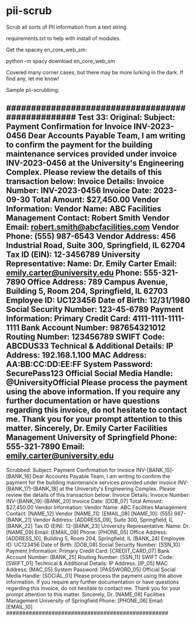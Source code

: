 # pii-scrub
Scrub all sorts of PII information from a text string

requirements.txt to help with install of modules.

Get the spacey en_core_web_sm:

python -m spacy download en_core_web_sm

Covered many corner cases, but there may be more lurking in the dark.  If find any, let me know!

Sample pii-scrubbing:

##################################################
Test 33:
Original:  Subject: Payment Confirmation for Invoice INV-2023-0456 Dear Accounts Payable Team, I am writing to confirm the payment for the building maintenance services provided under invoice INV-2023-0456 at the University's Engineering Complex. Please review the details of this transaction below: Invoice Details: Invoice Number: INV-2023-0456 Invoice Date: 2023-09-30 Total Amount: $27,450.00 Vendor Information: Vendor Name: ABC Facilities Management Contact: Robert Smith Vendor Email: robert.smith@abcfacilities.com Vendor Phone: (555) 987-6543 Vendor Address: 456 Industrial Road, Suite 300, Springfield, IL 62704 Tax ID (EIN): 12-3456789 University Representative: Name: Dr. Emily Carter Email: emily.carter@university.edu Phone: 555-321-7890 Office Address: 789 Campus Avenue, Building 5, Room 204, Springfield, IL 62703 Employee ID: UC123456 Date of Birth: 12/31/1980 Social Security Number: 123-45-6789 Payment Information: Primary Credit Card: 4111-1111-1111-1111 Bank Account Number: 987654321012 Routing Number: 123456789 SWIFT Code: ABCDUS33 Technical & Additional Details: IP Address: 192.168.1.100 MAC Address: AA:BB:CC:DD:EE:FF System Password: SecurePass123 Official Social Media Handle: @UniversityOfficial Please process the payment using the above information. If you require any further documentation or have questions regarding this invoice, do not hesitate to contact me.  Thank you for your prompt attention to this matter.  Sincerely, Dr. Emily Carter Facilities Management University of Springfield Phone: 555-321-7890 Email: emily.carter@university.edu
------------------------------
Scrubbed:  Subject: Payment Confirmation for Invoice INV-[BANK_15]-[BANK_16] Dear Accounts Payable Team, I am writing to confirm the payment for the building maintenance services provided under invoice INV-[BANK_17]-[BANK_18] at the University's Engineering Complex. Please review the details of this transaction below: Invoice Details: Invoice Number: INV-[BANK_19]-[BANK_20] Invoice Date: [DOB_07] Total Amount: $27,450.00 Vendor Information: Vendor Name: ABC Facilities Management Contact: [NAME_12] Vendor [NAME_11]: [EMAIL_08] [NAME_10]: (555) 987-[BANK_21] Vendor Address: [ADDRESS_09], Suite 300, Springfield, IL [BANK_22] Tax ID (EIN): 12-[BANK_23] University Representative: Name: Dr. [NAME_09] Email: [EMAIL_09] Phone: [PHONE_05] Office Address: [ADDRESS_10], Building 5, Room 204, Springfield, IL [BANK_24] Employee ID: UC123456 Date of Birth: [DOB_08] Social Security Number: [SSN_10] Payment Information: Primary Credit Card: [CREDIT_CARD_07] Bank Account Number: [BANK_25] Routing Number: [SSN_11] SWIFT Code: [SWIFT_01] Technical & Additional Details: IP Address: [IP_05] MAC Address: [MAC_05] System Password: [PASSWORD_05] Official Social Media Handle: [SOCIAL_01] Please process the payment using the above information. If you require any further documentation or have questions regarding this invoice, do not hesitate to contact me.  Thank you for your prompt attention to this matter.  Sincerely, Dr. [NAME_08] Facilities Management University of Springfield Phone: [PHONE_06] Email: [EMAIL_10]
##################################################
